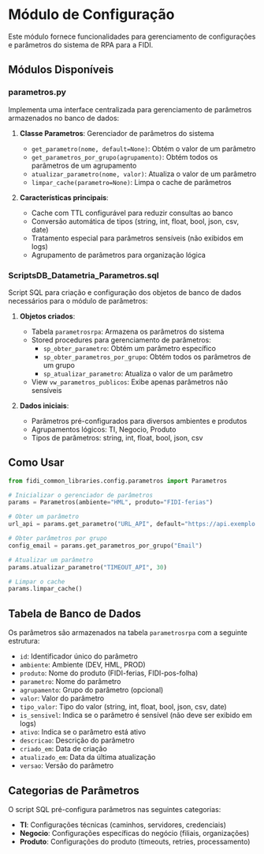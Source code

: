 # Módulo de Configuração

Este módulo fornece funcionalidades para gerenciamento de configurações e parâmetros do sistema de RPA para a FIDI.

## Módulos Disponíveis

### parametros.py

Implementa uma interface centralizada para gerenciamento de parâmetros armazenados no banco de dados:

1. **Classe Parametros**: Gerenciador de parâmetros do sistema
   - `get_parametro(nome, default=None)`: Obtém o valor de um parâmetro
   - `get_parametros_por_grupo(agrupamento)`: Obtém todos os parâmetros de um agrupamento
   - `atualizar_parametro(nome, valor)`: Atualiza o valor de um parâmetro
   - `limpar_cache(parametro=None)`: Limpa o cache de parâmetros

2. **Características principais**:
   - Cache com TTL configurável para reduzir consultas ao banco
   - Conversão automática de tipos (string, int, float, bool, json, csv, date)
   - Tratamento especial para parâmetros sensíveis (não exibidos em logs)
   - Agrupamento de parâmetros para organização lógica

### ScriptsDB_Datametria_Parametros.sql

Script SQL para criação e configuração dos objetos de banco de dados necessários para o módulo de parâmetros:

1. **Objetos criados**:
   - Tabela `parametrosrpa`: Armazena os parâmetros do sistema
   - Stored procedures para gerenciamento de parâmetros:
     - `sp_obter_parametro`: Obtém um parâmetro específico
     - `sp_obter_parametros_por_grupo`: Obtém todos os parâmetros de um grupo
     - `sp_atualizar_parametro`: Atualiza o valor de um parâmetro
   - View `vw_parametros_publicos`: Exibe apenas parâmetros não sensíveis

2. **Dados iniciais**:
   - Parâmetros pré-configurados para diversos ambientes e produtos
   - Agrupamentos lógicos: TI, Negocio, Produto
   - Tipos de parâmetros: string, int, float, bool, json, csv

## Como Usar

```python
from fidi_common_libraries.config.parametros import Parametros

# Inicializar o gerenciador de parâmetros
params = Parametros(ambiente="HML", produto="FIDI-ferias")

# Obter um parâmetro
url_api = params.get_parametro("URL_API", default="https://api.exemplo.com")

# Obter parâmetros por grupo
config_email = params.get_parametros_por_grupo("Email")

# Atualizar um parâmetro
params.atualizar_parametro("TIMEOUT_API", 30)

# Limpar o cache
params.limpar_cache()
```

## Tabela de Banco de Dados

Os parâmetros são armazenados na tabela `parametrosrpa` com a seguinte estrutura:

- `id`: Identificador único do parâmetro
- `ambiente`: Ambiente (DEV, HML, PROD)
- `produto`: Nome do produto (FIDI-ferias, FIDI-pos-folha)
- `parametro`: Nome do parâmetro
- `agrupamento`: Grupo do parâmetro (opcional)
- `valor`: Valor do parâmetro
- `tipo_valor`: Tipo do valor (string, int, float, bool, json, csv, date)
- `is_sensivel`: Indica se o parâmetro é sensível (não deve ser exibido em logs)
- `ativo`: Indica se o parâmetro está ativo
- `descricao`: Descrição do parâmetro
- `criado_em`: Data de criação
- `atualizado_em`: Data da última atualização
- `versao`: Versão do parâmetro

## Categorias de Parâmetros

O script SQL pré-configura parâmetros nas seguintes categorias:

- **TI**: Configurações técnicas (caminhos, servidores, credenciais)
- **Negocio**: Configurações específicas do negócio (filiais, organizações)
- **Produto**: Configurações do produto (timeouts, retries, processamento)
